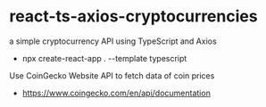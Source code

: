 # react-ts-axios-cryptocurrencies
a simple cryptocurrency API using TypeScript and Axios

- npx create-react-app . --template typescript

Use CoinGecko Website API to fetch data of coin prices
- https://www.coingecko.com/en/api/documentation


